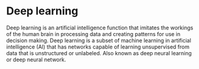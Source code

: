 # Deep learning
Deep learning is an artificial intelligence function that imitates the workings of the human brain in processing data and creating patterns for use in decision making. 
Deep learning is a subset of machine learning in artificial intelligence (AI) that has networks capable of learning unsupervised from data that is unstructured or unlabeled. 
Also known as deep neural learning or deep neural network.
